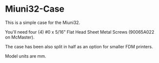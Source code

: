 # Miuni32-Case

This is a simple case for the Miuni32.

You'll need four (4) #0 x 5/16" Flat Head Sheet Metal Screws (90065A022 on McMaster).

The case has been also split in half as an option for smaller FDM printers.

Model units are mm.